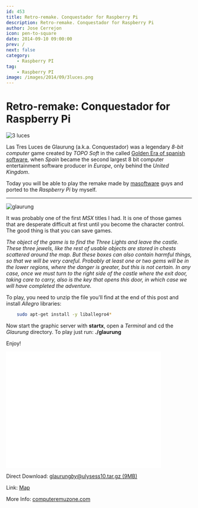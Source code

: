 ```yaml
---
id: 453
title: Retro-remake. Conquestador for Raspberry Pi
description: Retro-remake. Conquestador for Raspberry Pi
author: Jose Cerrejon
icon: pen-to-square
date: 2014-09-10 09:00:00
prev: /
next: false
category:
    - Raspberry PI
tag:
    - Raspberry PI
image: /images/2014/09/3luces.png
---
```


# Retro-remake: Conquestador for Raspberry Pi

![3 luces](/images/2014/09/3luces.png)

Las Tres Luces de Glaurung (a.k.a. Conquestador) was a legendary _8-bit computer_ game created by _TOPO Soft_ in the called [Golden Era of spanish software](https://en.wikipedia.org/wiki/Golden_Era_of_Spanish_Software), when _Spain_ became the second largest 8 bit computer entertainment software producer in _Europe_, only behind the _United Kingdom_.

Today you will be able to play the remake made by [masoftware](https://www.masoftware.es/) guys and ported to the _Raspberry Pi_ by myself.

---

![glaurung](/images/2014/09/3luces.gif)

It was probably one of the first _MSX_ titles I had. It is one of those games that are desperate difficult at first until you become the character control. The good thing is that you can save games.

_The object of the game is to find the Three Lights and leave the castle. These three jewels, like the rest of usable objects are stored in chests scattered around the map. But these boxes can also contain harmful things, so that we will be very careful. Probably at least one or two gems will be in the lower regions, where the danger is greater, but this is not certain. In any case, once we must turn to the right side of the castle where the exit door, taking care to carry, also is the key that opens this door, in which case we will have completed the adventure._

To play, you need to unzip the file you'll find at the end of this post and install _Allegro_ libraries:

```bash
	sudo apt-get install -y liballegro4*
```

Now start the graphic server with **startx**, open a _Terminal_ and cd the _Glaurung_ directory. To play just run: **./glaurung**

Enjoy!

<iframe width="420" height="315" src="//www.youtube.com/embed/sCtv-UANSP4" frameborder="0" allowfullscreen></iframe>

Direct Download: [glaurung*by*@ulysess10.tar.gz (9MB)](/res/glaurung_by_@ulysess10.tar.gz)

Link: [Map](https://www.masoftware.es/juegos/glaurung/mapeado.jpg)

More Info: [computeremuzone.com](https://computeremuzone.com/ficha.php?id=274&l=en)

